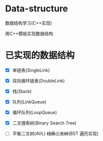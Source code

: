 # Data-structure
数据结构学习(C++实现)

用C++模板实现数据结构  
# 已实现的数据结构

- [x] 单链表(SingleLink)
- [x] 双向循环链表(DoubleLink)
- [x] 栈(Stack)
- [x] 队列(LinkQueue)
- [x] 循环队列(LoopQueue)
- [x] 二叉搜索树(Binary Search Tree)
- [ ] 平衡二叉树(AVL)
~~线索二叉树~~(BST 遍历实现)



